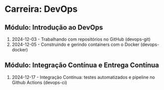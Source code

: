 # Carreira: DevOps
## Módulo: Introdução ao DevOps
1. 2024-12-03 - Trabalhando com repositórios no GitHub (devops-git)
2. 2024-12-05 - Construindo e gerindo containers com o Docker (devops-docker)
## Módulo: Integração Contínua e Entrega Contínua
1. 2024-12-17 - Integração Contínua: testes automatizados e pipeline no Github Actions (devops-ci)
